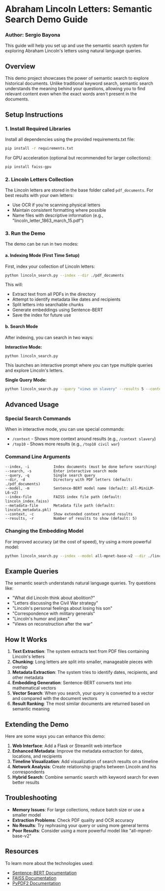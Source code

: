 # Abraham Lincoln Letters: Semantic Search Demo Guide
### Author: Sergio Bayona

This guide will help you set up and use the semantic search system for exploring Abraham Lincoln's letters using natural language queries.

## Overview

This demo project showcases the power of semantic search to explore historical documents. Unlike traditional keyword search, semantic search understands the meaning behind your questions, allowing you to find relevant content even when the exact words aren't present in the documents.

## Setup Instructions

### 1. Install Required Libraries

Install all dependencies using the provided requirements.txt file:

```bash
pip install -r requirements.txt
```

For GPU acceleration (optional but recommended for larger collections):
```bash
pip install faiss-gpu
```

### 2. Lincoln Letters Collection

The Lincoln letters are stored in the base folder called `pdf_documents`. For best results with your own letters:
- Use OCR if you're scanning physical letters
- Maintain consistent formatting where possible
- Name files with descriptive information (e.g., "lincoln_letter_1863_march_15.pdf")

### 3. Run the Demo

The demo can be run in two modes:

#### a. Indexing Mode (First Time Setup)

First, index your collection of Lincoln letters:

```bash
python lincoln_search.py --index --dir ./pdf_documents
```

This will:
- Extract text from all PDFs in the directory
- Attempt to identify metadata like dates and recipients
- Split letters into searchable chunks
- Generate embeddings using Sentence-BERT
- Save the index for future use

#### b. Search Mode

After indexing, you can search in two ways:

**Interactive Mode:**
```bash
python lincoln_search.py
```

This launches an interactive prompt where you can type multiple queries and explore Lincoln's letters.

**Single Query Mode:**
```bash
python lincoln_search.py --query "views on slavery" --results 5 --context
```

## Advanced Usage

### Special Search Commands

When in interactive mode, you can use special commands:

- `/context` - Shows more context around results (e.g., `/context slavery`)
- `/top10` - Shows more results (e.g., `/top10 civil war`)

### Command Line Arguments

```
--index, -i           Index documents (must be done before searching)
--search, -s          Enter interactive search mode
--query, -q           Single search query
--dir, -d             Directory with PDF letters (default: ./pdf_documents)
--model, -m           Sentence-BERT model name (default: all-MiniLM-L6-v2)
--index-file          FAISS index file path (default: lincoln_index.faiss)
--metadata-file       Metadata file path (default: lincoln_metadata.pkl)
--context, -c         Show extended context around results
--results, -r         Number of results to show (default: 5)
```

### Changing the Embedding Model

For improved accuracy (at the cost of speed), try using a more powerful model:

```bash
python lincoln_search.py --index --model all-mpnet-base-v2 --dir ./lincoln_letters
```

## Example Queries

The semantic search understands natural language queries. Try questions like:

- "What did Lincoln think about abolition?"
- "Letters discussing the Civil War strategy"
- "Lincoln's personal feelings about losing his son"
- "Correspondence with military generals"
- "Lincoln's humor and jokes"
- "Views on reconstruction after the war"

## How It Works

1. **Text Extraction**: The system extracts text from PDF files containing Lincoln's letters
2. **Chunking**: Long letters are split into smaller, manageable pieces with overlap
3. **Metadata Extraction**: The system tries to identify dates, recipients, and other metadata
4. **Embedding Generation**: Sentence-BERT converts text into mathematical vectors
5. **Vector Search**: When you search, your query is converted to a vector and compared with the document vectors
6. **Result Ranking**: The most similar documents are returned based on semantic meaning

## Extending the Demo

Here are some ways you can enhance this demo:

1. **Web Interface**: Add a Flask or Streamlit web interface
2. **Enhanced Metadata**: Improve the metadata extraction for dates, locations, and recipients
3. **Timeline Visualization**: Add visualization of search results on a timeline
4. **Network Analysis**: Create relationship graphs between Lincoln and his correspondents
5. **Hybrid Search**: Combine semantic search with keyword search for even better results

## Troubleshooting

- **Memory Issues**: For large collections, reduce batch size or use a smaller model
- **Extraction Problems**: Check PDF quality and OCR accuracy
- **No Results**: Try rephrasing your query or using more general terms
- **Poor Results**: Consider using a more powerful model like "all-mpnet-base-v2"

## Resources

To learn more about the technologies used:

- [Sentence-BERT Documentation](https://www.sbert.net/)
- [FAISS Documentation](https://github.com/facebookresearch/faiss/wiki)
- [PyPDF2 Documentation](https://pypdf2.readthedocs.io/)